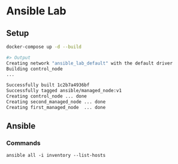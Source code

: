 # Ansible Lab

## Setup

```bash
docker-compose up -d --build

#> Output
Creating network "ansible_lab_default" with the default driver
Building control_node
...

Successfully built 1c2b7a4936bf
Successfully tagged ansible/managed_node:v1
Creating control_node ... done
Creating second_managed_node ... done
Creating first_managed_node  ... done
```

## Ansible

### Commands

```
ansible all -i inventory --list-hosts
```